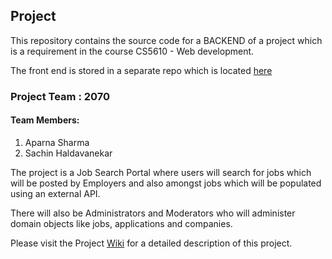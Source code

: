 ## Project

This repository contains the source code for a BACKEND of a project which is a requirement in the course CS5610 - Web development.

The front end is stored in a separate repo which is located [here](https://github.com/aparnasharma285/job-search-portal-react-redux-client)

### Project Team : 2070

#### Team Members:
1. Aparna Sharma
2. Sachin Haldavanekar

The project is a Job Search Portal where users will search for jobs which will be posted by Employers and also amongst jobs which will be populated using an external API.

There will also be Administrators and Moderators who will administer domain objects like jobs, applications and companies.

Please visit the Project [Wiki](https://github.com/aparnasharma285/job-search-portal-react-redux-client/wiki) for a detailed description of this project.




